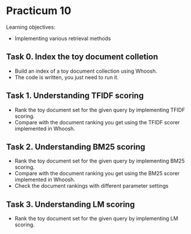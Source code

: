 Practicum 10
============

Learning objectives:

  - Implementing various retrieval methods


## Task 0. Index the toy document colletion

  - Build an index of a toy document collection using Whoosh.
  - The code is written, you just need to run it.
  

## Task 1. Understanding TFIDF scoring

  - Rank the toy document set for the given query by implementing TFIDF scoring.
  - Compare with the document ranking you get using the TFIDF scorer implemented in Whoosh.
  
  
## Task 2. Understanding BM25 scoring
  
  - Rank the toy document set for the given query by implementing BM25 scoring.
  - Compare with the document ranking you get using the BM25 scorer implemented in Whoosh.
  - Check the document rankings with different parameter settings


## Task 3. Understanding LM scoring
  
  - Rank the toy document set for the given query by implementing LM scoring.

